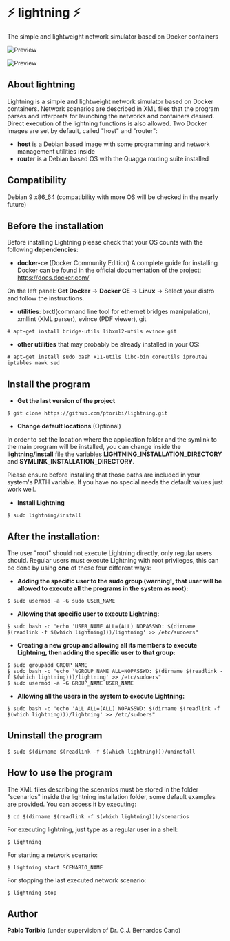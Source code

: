 # :zap: lightning :zap:
The simple and lightweight network simulator based on Docker containers

![Preview](https://raw.githubusercontent.com/ptoribi/lightning/master/screenshots/screenshot1.png) 

![Preview](https://raw.githubusercontent.com/ptoribi/lightning/master/screenshots/screenshot2.png)

## About lightning
Lightning is a simple and lightweight network simulator based on Docker containers.
Network scenarios are described in XML files that the program parses and interprets
for launching the networks and containers desired. Direct execution of the lightning functions is also
allowed.
Two Docker images are set by default, called "host" and "router":
*  **host** is a Debian based image with some programming and network management utilities inside
*  **router** is a Debian based OS with the Quagga routing suite installed

## Compatibility
Debian 9 x86_64 (compatibility with more OS will be checked in the nearly future)

## Before the installation
Before installing Lightning please check that your OS counts with the following **dependencies**:

* **docker-ce** (Docker Community Edition)
A complete guide for installing Docker can be found in the official documentation of the project: https://docs.docker.com/

On the left panel: **Get Docker** -> **Docker CE** -> **Linux** -> Select your distro and follow the instructions.

* **utilities**: brctl(command line tool for ethernet bridges manipulation), xmllint (XML parser), evince (PDF viewer), git
```
# apt-get install bridge-utils libxml2-utils evince git
```
* **other utilities** that may probably be already installed in your OS:
```
# apt-get install sudo bash x11-utils libc-bin coreutils iproute2 iptables mawk sed
```

## Install the program
* **Get the last version of the project**
```
$ git clone https://github.com/ptoribi/lightning.git
```
* **Change default locations** (Optional)

In order to set the location where the application folder and the symlink to the main program will be installed, you can change inside the **lightning/install** file the variables **LIGHTNING_INSTALLATION_DIRECTORY** and **SYMLINK_INSTALLATION_DIRECTORY**.

Please ensure before installing that those paths are included in your system's PATH variable. If you have no special needs the default values just work well.

* **Install Lightning**
```
$ sudo lightning/install
```

## After the installation:
The user "root" should not execute Lightning directly, only regular users should. Regular users must execute Lightning with root privileges, this can be done by using **one** of these four different ways:

* **Adding the specific user to the sudo group (warning!, that user will be allowed to execute all the programs in the system as root):**
```
$ sudo usermod -a -G sudo USER_NAME
```
* **Allowing that specific user to execute Lightning:**
```
$ sudo bash -c "echo 'USER_NAME ALL=(ALL) NOPASSWD: $(dirname $(readlink -f $(which lightning)))/lightning' >> /etc/sudoers"
```
* **Creating a new group and allowing all its members to execute Lightning, then adding the specific user to that group:**
```
$ sudo groupadd GROUP_NAME
$ sudo bash -c "echo '%GROUP_NAME ALL=NOPASSWD: $(dirname $(readlink -f $(which lightning)))/lightning' >> /etc/sudoers"
$ sudo usermod -a -G GROUP_NAME USER_NAME
```
* **Allowing all the users in the system to execute Lightning:**
```
$ sudo bash -c "echo 'ALL ALL=(ALL) NOPASSWD: $(dirname $(readlink -f $(which lightning)))/lightning' >> /etc/sudoers"
```

## Uninstall the program
```
$ sudo $(dirname $(readlink -f $(which lightning)))/uninstall
```

## How to use the program
The XML files describing the scenarios must be stored in the folder "scenarios" inside
the lightning installation folder, some default examples are provided. You can access it by executing:
```
$ cd $(dirname $(readlink -f $(which lightning)))/scenarios
```
For executing lightning, just type as a regular user in a shell:
```
$ lightning
```
For starting a network scenario:
```
$ lightning start SCENARIO_NAME
```
For stopping the last executed network scenario:
```
$ lightning stop
```
## Author       
**Pablo Toribio** (under supervision of Dr. C.J. Bernardos Cano)
